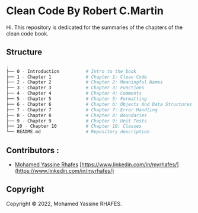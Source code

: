 # Clean Code By Robert C.Martin
Hi. This repository is dedicated for the summaries of the chapters of the clean code book.

## Structure 

```bash
.
├── 0 - Introduction          # Intro to the book
├── 1 - Chapter 1             # Chapter 1: Clean Code
├── 2 - Chapter 2             # Chapter 2: Meaningful Names
├── 3 - Chapter 3             # Chapter 3: Functions
├── 4 - Chapter 4             # Chapter 4: Comments
├── 5 - Chapter 5             # Chapter 5: Formatting
├── 6 - Chapter 6             # Chapter 6: Objects And Data Structures
├── 7 - Chapter 7             # Chapter 7: Error Handling
├── 8 - Chapter 8             # Chapter 8: Boundaries
├── 9 - Chapter 9             # Chapter 9: Unit Tests
├── 10 - Chapter 10           # Chapter 10: Classes
└── README.md                 # Repository description
```

## Contributors :

-  [Mohamed Yassine Rhafes](https://www.linkedin.com/in/myrhafes/) [https://www.linkedin.com/in/myrhafes/](https://www.linkedin.com/in/myrhafes/)

## Copyright

Copyright © 2022, Mohamed Yassine RHAFES.
